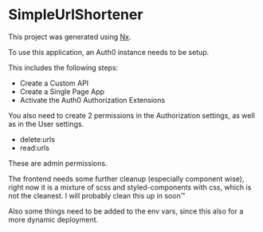 # SimpleUrlShortener

This project was generated using [Nx](https://nx.dev).

To use this application, an Auth0 instance needs to be setup.

This includes the following steps:

- Create a Custom API
- Create a Single Page App
- Activate the Auth0 Authorization Extensions

You also need to create 2 permissions in the Authorization settings, as well as in the User settings.

- delete:urls
- read:urls

These are admin permissions.

The frontend needs some further cleanup (especially component wise), right now it is a mixture of scss and styled-components with css, which is not the cleanest. I will probably clean this up in soon™

Also some things need to be added to the env vars, since this also for a more dynamic deployment.
